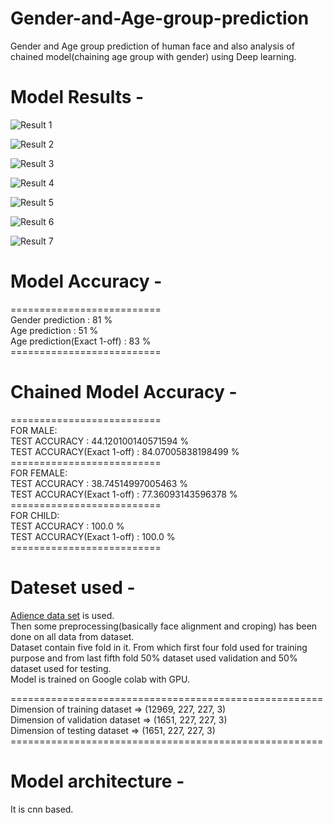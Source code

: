 # Gender-and-Age-group-prediction
Gender and Age group prediction of human face and also analysis of chained model(chaining age group with gender) using Deep learning.

# Model Results -


![Result 1](/results/r7.jpg)

![Result 2](/results/r6.jpg)

![Result 3](/results/r5.jpg)

![Result 4](/results/r1.jpg)

![Result 5](/results/r2.jpg)

![Result 6](/results/r4.jpg)

![Result 7](/results/r3.jpg)

# Model Accuracy -
==========================<br/>
Gender prediction : 81 %<br/>
Age prediction : 51 %<br/>
Age prediction(Exact 1-off) : 83 %<br/>
==========================<br/>

# Chained Model Accuracy -
==========================<br/>
FOR MALE:<br/>
TEST ACCURACY :  44.120100140571594 %<br/>
TEST ACCURACY(Exact 1-off) :  84.07005838198499 %<br/>
==========================<br/>
FOR FEMALE:<br/>
TEST ACCURACY :  38.74514997005463 %<br/>
TEST ACCURACY(Exact 1-off) :  77.36093143596378 %<br/>
==========================<br/>
FOR CHILD:<br/>
TEST ACCURACY :  100.0 %<br/>
TEST ACCURACY(Exact 1-off) :  100.0 %<br/>
==========================<br/>

# Dateset used -
[Adience data set](https://www.kaggle.com/ttungl/adience-benchmark-gender-and-age-classification) is used.<br/>
Then some preprocessing(basically face alignment and croping) has been done on all data from dataset.<br/>
Dataset contain five fold in it. From which first four fold used for training purpose and from last fifth fold 50% dataset used validation and 50% dataset used for testing.</br>
Model is trained on Google colab with GPU.<br/>


======================================================<br/>
Dimension of training dataset =>  (12969, 227, 227, 3)<br/>
Dimension of validation dataset =>  (1651, 227, 227, 3)<br/>
Dimension of testing dataset =>  (1651, 227, 227, 3)<br/>
======================================================<br/>

# Model architecture -
It is cnn based.
